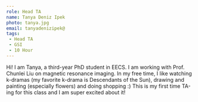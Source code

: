 ```yaml
---
role: Head TA
name: Tanya Deniz Ipek
photo: tanya.jpg
email: tanyadenizipek@
tags:
 - Head TA
 - GSI
 - 10 Hour
---
```

Hi! I am Tanya, a third-year PhD student in EECS. I am working with Prof. Chunlei Liu on magnetic resonance imaging. In my free time, I like watching k-dramas (my favorite k-drama is Descendants of the Sun), drawing and painting (especially flowers) and doing shopping :) This is my first time TA-ing for this class and I am super excited about it!